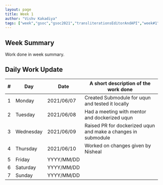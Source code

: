 ```yaml
---
layout: page
title: Week 1
author: "Vishv Kakadiya"
tags: ["week","gsoc","gsoc2021","transliterationsEditorAndAPI","week#1","eval#1"]
---
```


## Week Summary

 
Work done in week summary.

## Daily Work Update

|\#|Day|Date|A short description of the work done|  
|---	|---	|---	|---	|  
|1   	| Monday 	|   2021/06/07	| Created Submodule for uqun and tested it locally |  
|2   	| Tuesday  	|   2021/06/08	| Had a meeting with mentor and dockerized uqun	|  
|3   	| Wednesday  	|  2021/06/09 	| Raised PR for dockerized uqun and make a changes in submodule |  
|4   	| Thursday  	|   2021/06/10	| Worked on changes given by Nisheal |  
|5   	| Friday  	|   YYYY/MM/DD	|  |  
|6   	| Saturday  	|   YYYY/MM/DD	| 	|  
|7   	| Sunday  	|   YYYY/MM/DD	|  |  

